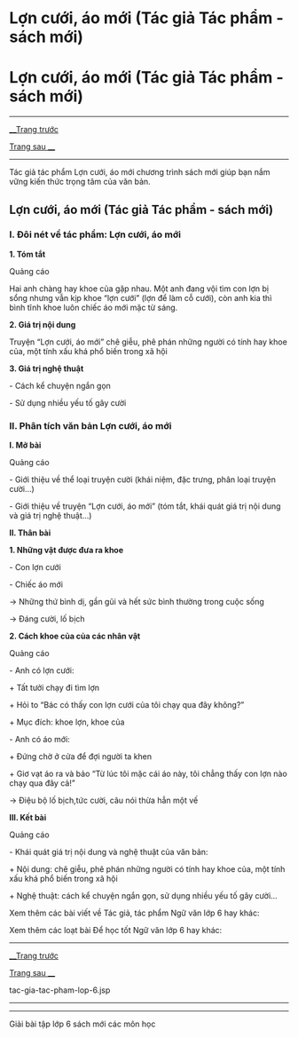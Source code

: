 # Lợn cưới, áo mới (Tác giả Tác phẩm - sách mới)

# Lợn cưới, áo mới (Tác giả Tác phẩm - sách mới)

* * *

[__Trang trước](https://vietjack.com/ngu-van-6/tac-gia-tac-pham-lop-6.jsp)

[Trang sau __](https://vietjack.com/ngu-van-6/tac-gia-tac-pham-lop-6.jsp)

* * *

Tác giả tác phẩm Lợn cưới, áo mới chương trình sách mới giúp bạn nắm vững kiến thức trọng tâm của văn bản.

## Lợn cưới, áo mới (Tác giả Tác phẩm - sách mới)

### I. Đôi nét về tác phẩm: Lợn cưới, áo mới 

**1\. Tóm tắt**

Quảng cáo

Hai anh chàng hay khoe của gặp nhau. Một anh đang vội tìm con lợn bị sổng nhưng vẫn kịp khoe “lợn cưới” (lợn để làm cỗ cưới), còn anh kia thì bình tĩnh khoe luôn chiếc áo mới mặc từ sáng.

**2\. Giá trị nội dung**

Truyện “Lợn cưới, áo mới” chê giễu, phê phán những người có tính hay khoe của, một tính xấu khá phổ biến trong xã hội

**3\. Giá trị nghệ thuật**

\- Cách kể chuyện ngắn gọn

\- Sử dụng nhiều yếu tố gây cười

### II. Phân tích văn bản Lợn cưới, áo mới

**I. Mở bài**

Quảng cáo

\- Giới thiệu về thể loại truyện cười (khái niệm, đặc trưng, phân loại truyện cười…)

\- Giới thiệu về truyện “Lợn cưới, áo mới” (tóm tắt, khái quát giá trị nội dung và giá trị nghệ thuật…)

**II. Thân bài**

**1\. Những vật được đưa ra khoe**

\- Con lợn cưới

\- Chiếc áo mới

→ Những thứ bình dị, gần gũi và hết sức bình thường trong cuộc sống

→ Đáng cười, lố bịch

**2\. Cách khoe của của các nhân vật**

Quảng cáo

\- Anh có lợn cưới:

\+ Tất tưởi chạy đi tìm lợn

\+ Hỏi to “Bác có thấy con lợn cưới của tôi chạy qua đây không?”

\+ Mục đích: khoe lợn, khoe của

\- Anh có áo mới:

\+ Đứng chờ ở cửa để đợi người ta khen

\+ Giơ vạt áo ra và bảo “Từ lúc tôi mặc cái áo này, tôi chẳng thấy con lợn nào chạy qua đây cả!”

→ Điệu bộ lố bịch,tức cười, câu nói thừa hẳn một vế

**III. Kết bài**

Quảng cáo

\- Khái quát giá trị nội dung và nghệ thuật của văn bản:

\+ Nội dung: chê giễu, phê phán những người có tính hay khoe của, một tính xấu khá phổ biến trong xã hội

\+ Nghệ thuật: cách kể chuyện ngắn gọn, sử dụng nhiều yếu tố gây cười…

Xem thêm các bài viết về Tác giả, tác phẩm Ngữ văn lớp 6 hay khác:

Xem thêm các loạt bài Để học tốt Ngữ văn lớp 6 hay khác:

* * *

[__Trang trước](https://vietjack.com/ngu-van-6/tac-gia-tac-pham-lop-6.jsp)

[Trang sau __](https://vietjack.com/ngu-van-6/tac-gia-tac-pham-lop-6.jsp)

tac-gia-tac-pham-lop-6.jsp

* * *

* * *

Giải bài tập lớp 6 sách mới các môn học
